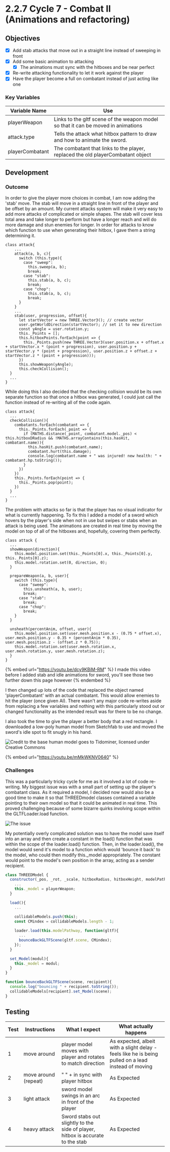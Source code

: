 # 2.2.7 Cycle 7 - Combat II (Animations and refactoring)

## Objectives

* [x] Add stab attacks that move out in a straight line instead of sweeping in front
* [x] Add some basic animation to attacking
  * [x] The animations must sync with the hitboxes and be near perfect
* [x] Re-write attacking functionality to let it work against the player
* [x] Have the player become a full on combatant instead of just acting like one

### Key Variables

| Variable Name   | Use                                                                               |
| --------------- | --------------------------------------------------------------------------------- |
| playerWeapon    | Links to the gltf scene of the weapon model so that it can be moved in animations |
| attack.type     | Tells the attack what hitbox pattern to draw and how to animate the sword.        |
| playerCombatant | The combatant that links to the player, replaced the old playerCombatant object   |

## Development

### Outcome

In order to give the player more choices in combat, I am now adding the 'stab' move. The stab will move in a straight line in front of the player and be offset by an amount. My current attacks system will make it very easy to add more attacks of complicated or simple shapes. The stab will cover less total area and take longer to perform but have a longer reach and will do more damage and stun enemies for longer. In order for attacks to know which function to use when generating their hitbox, I gave them a string determining it.

```
class attack{
    ...
    attack(a, b, c){
      switch (this.type){
        case "sweep":
          this.sweep(a, b);
          break;
        case "stab":
          this.stab(a, b, c);
          break;
        case "chop":
          this.stab(a, b, c);
          break;
      }
    }
    ...
    stab(user, progression, offset){
      let startVector = new THREE.Vector3(); // create vector
      user.getWorldDirection(startVector); // set it to new direction
      const yAngle = user.rotation.y;
      this._Points = [];
      this.hitboxPoints.forEach(point => {
        this._Points.push(new THREE.Vector3(user.position.x + offset.x + startVector.x * (point + progression), user.position.y + startVector.y * (point + progression), user.position.z + offset.z + startVector.z * (point + progression)));
      })
      this.showWeapon(yAngle);
      this.checkCollision();
  }
  ...
}
```

While doing this I also decided that the checking collision would be its own separate function so that once a hitbox was generated, I could just call the function instead of re-writing all of the code again.

```
class attack{
  ...
  checkCollision(){
    combatants.forEach(combatant => {
      this._Points.forEach(_point => {
        if (MATHS.distance(_point, combatant.model._pos) < this.hitboxDRadius && !MATHS.arrayContains(this.hasHit, combatant.name)){
          this.hasHit.push(combatant.name);
          combatant.hurt(this.damage);
          console.log(combatant.name + " was injured! new health: " + combatant.hp.toString());
        }
      })
    })
    this._Points.forEach(point => {
      this._Points.pop(point);
    })
  }
  ...
}
```

The problem with attacks so far is that the player has no visual indicator for what is currently happening. To fix this I added a model of a sword which hovers by the player's side when not in use but swipes or stabs when an attack is being used. The animations are created in real time by moving the model on top of all of the hitboxes and, hopefully, covering them perfectly.

```
class attack {
  ...
  showWeapon(direction){
    this.model.position.set(this._Points[0].x, this._Points[0].y, this._Points[0].z);
    this.model.rotation.set(0, direction, 0);
  }

  prepareWeapon(a, b, user){
    switch (this.type){
      case "sweep":
        this.unsheath(a, b, user);
        break;
      case "stab":
        break;
      case "chop":
        break;
    }
  }

  unsheath(percentAnim, offset, user){
    this.model.position.set(user.mesh.position.x - (0.75 * offset.x), user.mesh.position.y - 0.35 + (percentAnim * 0.35), user.mesh.position.z - (offset.z * 0.75));
    this.model.rotation.set(user.mesh.rotation.x, user.mesh.rotation.y, user.mesh.rotation.z);
  }
}
```

{% embed url="https://youtu.be/dcy9KBiM-RM" %}
I made this video before I added stab and idle animations for sword, you'll see those two further down this page however
{% endembed %}

I then changed up lots of the code that replaced the object named 'playerCombatant' with an actual combatant. This would allow enemies to hit the player (once given AI). There wasn't any major code re-writes aside from replacing a few variables and nothing with this particularly stood out or changed functionality as the intended result was for there to be no change.

I also took the time to give the player a better body that a red rectangle. I downloaded a low-poly human model from Sketchfab to use and moved the sword's idle spot to fit snugly in his hand.

![Credit to the base human model goes to Tidominer, licensed under Creative Commons](<../.gitbook/assets/image (3).png>)

{% embed url="https://youtu.be/mMkWKNV0640" %}

### Challenges

This was a particularly tricky cycle for me as it involved a lot of code re-writing. My biggest issue was with a small part of setting up the player's combatant class. As it required a model, I decided now would also be a good time to make it so that THREEDmodel classes contained a variable pointing to their own model so that it could be animated in real time. This proved challenging because of some bizarre quirks involving scope within the GLTFLoader.load function.

![The issue](../.gitbook/assets/whatkeptmeupfor3hours.png)

My potentially overly complicated solution was to have the model save itself into an array and then create a constant in the load() function that was within the scope of the loader.load() function. Then, in the loader.load(), the model would send it's model to a function which would 'bounce it back' to the model, who could then modify this.\_model appropriately. The constant would point to the model's own position in the array, acting as a sender recipient.

```javascript
class THREEDModel {
  constructor(_pos, _rot, _scale, hitboxRadius, hitboxHeight, modelPathway){
    ...
    this._model = playerWeapon;
  }

  load(){
    ...

    collidableModels.push(this);
    const CMindex = collidableModels.length - 1;
    
    loader.load(this.modelPathway, function(gltf){
      ...
      bounceBackGLTFScene(gltf.scene, CMindex);
    });
  }

  set_Model(modul){
    this._model = modul;
  }
}

function bounceBackGLTFScene(scene, recipient){
  console.log("bouncing " + recipient.toString());
  collidableModels[recipient].set_Model(scene);
}
```

## Testing

| Test | Instructions         | What I expect                                                                  | What actually happens                                                                               |
| ---- | -------------------- | ------------------------------------------------------------------------------ | --------------------------------------------------------------------------------------------------- |
| 1    | move around          | player model moves with player and rotates to match direction                  | As expected, albeit with a slight delay - feels like he is being pulled on a lead instead of moving |
| 2    | move around (repeat) | " " + in sync with player hitbox                                               | As Expected                                                                                         |
| 3    | light attack         | sword model swings in an arc in front of the player                            | As Expected                                                                                         |
| 4    | heavy attack         | Sword stabs out slightly to the side of player, hitbox is accurate to the stab | As Expected                                                                                         |
